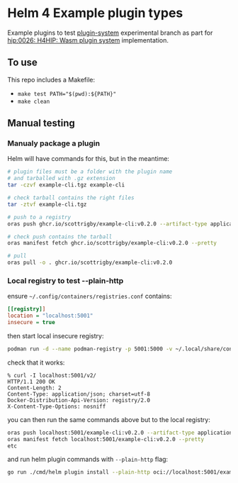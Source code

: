 # Helm 4 Example plugin types

Example plugins to test [plugin-system](https://github.com/scottrigby/helm/tree/plugin-system) experimental branch as part for [hip:0026: H4HIP: Wasm plugin system](https://github.com/helm/community/blob/main/hips/hip-0026.md) implementation.

## To use

This repo includes a Makefile:

- `make test PATH="$(pwd):${PATH}"`
- `make clean`

## Manual testing

### Manualy package a plugin

Helm will have commands for this, but in the meantime:

```sh
# plugin files must be a folder with the plugin name
# and tarballed with .gz extension
tar -czvf example-cli.tgz example-cli

# check tarball contains the right files
tar -ztvf example-cli.tgz

# push to a registry
oras push ghcr.io/scottrigby/example-cli:v0.2.0 --artifact-type application/vnd.helm.plugin.v1+json example-cli.tgz

# check push contains the tarball
oras manifest fetch ghcr.io/scottrigby/example-cli:v0.2.0 --pretty

# pull
oras pull -o . ghcr.io/scottrigby/example-cli:v0.2.0
```

### Local registry to test --plain-http

ensure `~/.config/containers/registries.conf` contains:

```ini
[[registry]]
location = "localhost:5001"
insecure = true
```

then start local insecure registry:

```sh
podman run -d --name podman-registry -p 5001:5000 -v ~/.local/share/containers/registry:/var/lib/registry --restart=always registry:2
```

check that it works:

```console
% curl -I localhost:5001/v2/
HTTP/1.1 200 OK
Content-Length: 2
Content-Type: application/json; charset=utf-8
Docker-Distribution-Api-Version: registry/2.0
X-Content-Type-Options: nosniff
```

you can then run the same commands above but to the local registry:

```sh
oras push localhost:5001/example-cli:v0.2.0 --artifact-type application/vnd.helm.plugin.v1+json example-cli.tgz
oras manifest fetch localhost:5001/example-cli:v0.2.0 --pretty
etc
```

and run helm plugin commands with `--plain-http` flag:

```sh
go run ./cmd/helm plugin install --plain-http oci://localhost:5001/example-cli:v0.2.0
```
